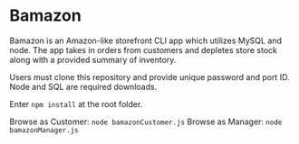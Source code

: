 # Bamazon

Bamazon is an Amazon-like storefront CLI app which utilizes MySQL and node. The app takes in orders from customers and depletes store stock along with a provided summary of inventory.

Users must clone this repository and provide unique password and port ID.
Node and SQL are required downloads.

Enter `npm install` at the root folder.

Browse as Customer: `node bamazonCustomer.js`
Browse as Manager: `node bamazonManager.js`
